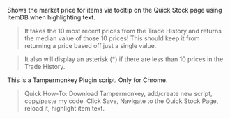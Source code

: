 Shows the market price for items via tooltip on the Quick Stock page using ItemDB when highlighting text.

>It takes the 10 most recent prices from the Trade History and returns the median value of those 10 prices!
This should keep it from returning a price based off just a single value.

>It also will display an asterisk (*) if there are less than 10 prices in the Trade History.

This is a Tampermonkey Plugin script. Only for Chrome.

>Quick How-To: Download Tampermonkey, add/create new script, copy/paste my code. Click Save, Navigate to the Quick Stock Page, reload it, highlight item text.
